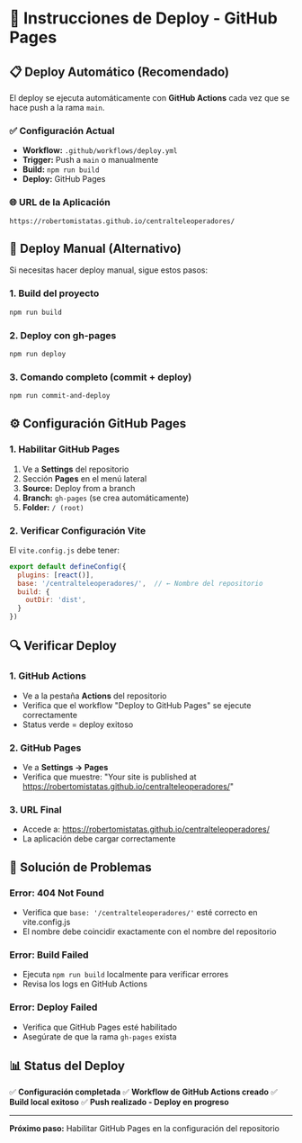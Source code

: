 # 🚀 Instrucciones de Deploy - GitHub Pages

## 📋 Deploy Automático (Recomendado)

El deploy se ejecuta automáticamente con **GitHub Actions** cada vez que se hace push a la rama `main`.

### ✅ Configuración Actual
- **Workflow:** `.github/workflows/deploy.yml`
- **Trigger:** Push a `main` o manualmente
- **Build:** `npm run build`
- **Deploy:** GitHub Pages

### 🌐 URL de la Aplicación
```
https://robertomistatas.github.io/centralteleoperadores/
```

## 🔧 Deploy Manual (Alternativo)

Si necesitas hacer deploy manual, sigue estos pasos:

### 1. Build del proyecto
```bash
npm run build
```

### 2. Deploy con gh-pages
```bash
npm run deploy
```

### 3. Comando completo (commit + deploy)
```bash
npm run commit-and-deploy
```

## ⚙️ Configuración GitHub Pages

### 1. Habilitar GitHub Pages
1. Ve a **Settings** del repositorio
2. Sección **Pages** en el menú lateral
3. **Source:** Deploy from a branch
4. **Branch:** `gh-pages` (se crea automáticamente)
5. **Folder:** `/ (root)`

### 2. Verificar Configuración Vite
El `vite.config.js` debe tener:
```javascript
export default defineConfig({
  plugins: [react()],
  base: '/centralteleoperadores/',  // ← Nombre del repositorio
  build: {
    outDir: 'dist',
  }
})
```

## 🔍 Verificar Deploy

### 1. GitHub Actions
- Ve a la pestaña **Actions** del repositorio
- Verifica que el workflow "Deploy to GitHub Pages" se ejecute correctamente
- Status verde = deploy exitoso

### 2. GitHub Pages
- Ve a **Settings → Pages**
- Verifica que muestre: "Your site is published at https://robertomistatas.github.io/centralteleoperadores/"

### 3. URL Final
- Accede a: https://robertomistatas.github.io/centralteleoperadores/
- La aplicación debe cargar correctamente

## 🐛 Solución de Problemas

### Error: 404 Not Found
- Verifica que `base: '/centralteleoperadores/'` esté correcto en vite.config.js
- El nombre debe coincidir exactamente con el nombre del repositorio

### Error: Build Failed
- Ejecuta `npm run build` localmente para verificar errores
- Revisa los logs en GitHub Actions

### Error: Deploy Failed
- Verifica que GitHub Pages esté habilitado
- Asegúrate de que la rama `gh-pages` exista

## 📊 Status del Deploy

✅ **Configuración completada**
✅ **Workflow de GitHub Actions creado**
✅ **Build local exitoso**
✅ **Push realizado - Deploy en progreso**

---

**Próximo paso:** Habilitar GitHub Pages en la configuración del repositorio
